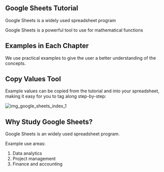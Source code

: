 Google Sheets Tutorial
---

Google Sheets is a widely used spreadsheet program

Google Sheets is a powerful tool to use for mathematical functions


Examples in Each Chapter
---
We use practical examples to give the user a better understanding of the concepts.


Copy Values Tool
---
Example values can be copied from the tutorial and into your spreadsheet, making it easy for you to tag along step-by-step:


![img_google_sheets_index_1](https://user-images.githubusercontent.com/47166768/191903952-8fee686c-d40e-4c8d-84ab-e0d8f466daea.png)



Why Study Google Sheets?
---
Google Sheets is an widely used spreadsheet program.

Example use areas:

1. Data analytics
2. Project management
3. Finance and accounting

